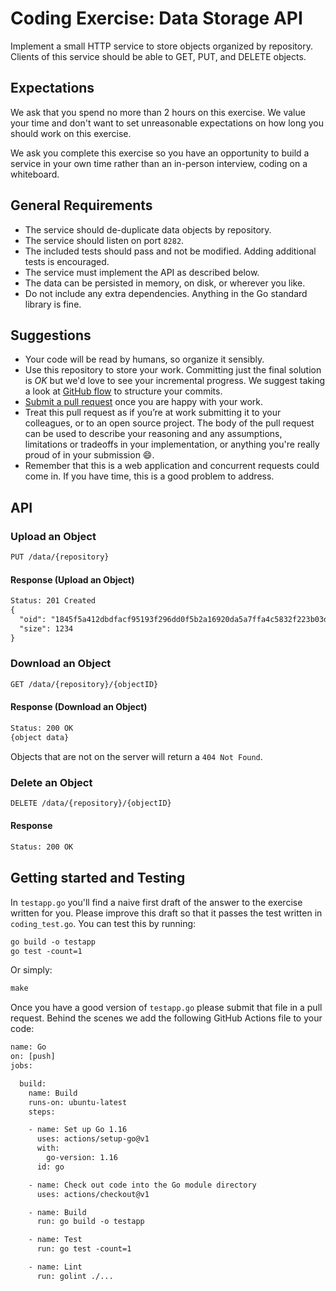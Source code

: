 # Coding Exercise: Data Storage API

Implement a small HTTP service to store objects organized by repository.
Clients of this service should be able to GET, PUT, and DELETE objects.

## Expectations

We ask that you spend no more than 2 hours on this exercise. We value your time and don't want to set unreasonable expectations on how long you should work on this exercise.

We ask you complete this exercise so you have an opportunity to build a service in your own time rather than an in-person interview, coding on a whiteboard.

## General Requirements

* The service should de-duplicate data objects by repository.
* The service should listen on port `8282`.
* The included tests should pass and not be modified. Adding additional tests is encouraged.
* The service must implement the API as described below.
* The data can be persisted in memory, on disk, or wherever you like.
* Do not include any extra dependencies. Anything in the Go standard library is fine.

## Suggestions

* Your code will be read by humans, so organize it sensibly.
* Use this repository to store your work. Committing just the final solution is *OK* but we'd love to see your incremental progress. We suggest taking a look at [GitHub flow](https://guides.github.com/introduction/flow/) to structure your commits.
* [Submit a pull request](https://help.github.com/articles/creating-a-pull-request/) once you are happy with your work.
* Treat this pull request as if you’re at work submitting it to your colleagues, or to an open source project. The body of the pull request can be used to describe your reasoning and any assumptions, limitations or tradeoffs in your implementation, or anything you're really proud of in your submission 😄.
* Remember that this is a web application and concurrent requests could come in. If you have time, this is a good problem to address.

## API

### Upload an Object

```default
PUT /data/{repository}
```

#### Response (Upload an Object)

```default
Status: 201 Created
{
  "oid": "1845f5a412dbdfacf95193f296dd0f5b2a16920da5a7ffa4c5832f223b03de97",
  "size": 1234
}
```

### Download an Object

```default
GET /data/{repository}/{objectID}
```

#### Response (Download an Object)

```default
Status: 200 OK
{object data}
```

Objects that are not on the server will return a `404 Not Found`.

### Delete an Object

```default
DELETE /data/{repository}/{objectID}
```

#### Response

```default
Status: 200 OK
```

## Getting started and Testing

In `testapp.go` you'll find a naive first draft of the answer to the exercise written for you. Please improve this draft so that it passes the test written in `coding_test.go`. You can test this by running:

```default
go build -o testapp
go test -count=1
```

Or simply:

```default
make
```

Once you have a good version of `testapp.go` please submit that file in a pull request.
Behind the scenes we add the following GitHub Actions file to your code:

```default
name: Go
on: [push]
jobs:

  build:
    name: Build
    runs-on: ubuntu-latest
    steps:

    - name: Set up Go 1.16
      uses: actions/setup-go@v1
      with:
        go-version: 1.16
      id: go

    - name: Check out code into the Go module directory
      uses: actions/checkout@v1

    - name: Build
      run: go build -o testapp

    - name: Test
      run: go test -count=1

    - name: Lint
      run: golint ./...
```
